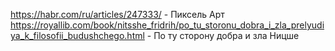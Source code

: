https://habr.com/ru/articles/247333/ - Пиксель Арт
https://royallib.com/book/nitsshe_fridrih/po_tu_storonu_dobra_i_zla_prelyudiya_k_filosofii_budushchego.html - По ту сторону добра и зла Ницше